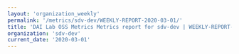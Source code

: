 ```yaml
---
layout: 'organization_weekly'
permalink: '/metrics/sdv-dev/WEEKLY-REPORT-2020-03-01/'
title: 'DAI Lab OSS Metrics Metrics report for sdv-dev | WEEKLY-REPORT-2020-03-01'
organization: 'sdv-dev'
current_date: '2020-03-01'
---
```

